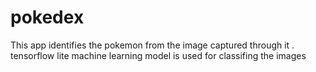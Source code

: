 # pokedex

This app identifies the pokemon from the image captured through it .
tensorflow lite machine learning model is used for classifing the images

